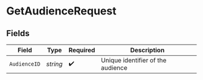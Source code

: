 # GetAudienceRequest


## Fields

| Field                             | Type                              | Required                          | Description                       |
| --------------------------------- | --------------------------------- | --------------------------------- | --------------------------------- |
| `AudienceID`                      | *string*                          | :heavy_check_mark:                | Unique identifier of the audience |